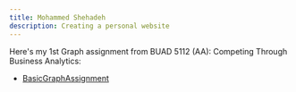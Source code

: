 ```yaml
---
title: Mohammed Shehadeh
description: Creating a personal website
---
```


Here's my 1st Graph assignment from BUAD 5112 (AA): Competing Through Business Analytics:
- [BasicGraphAssignment](/BasicGraph/index.md)
